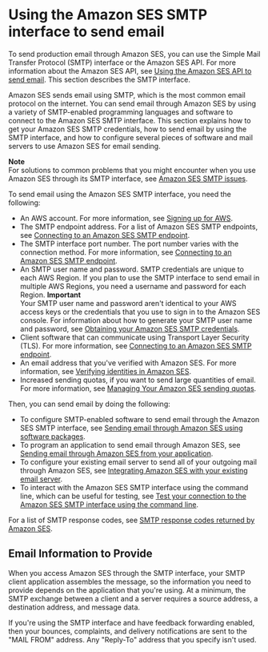 # Using the Amazon SES SMTP interface to send email<a name="send-email-smtp"></a>

To send production email through Amazon SES, you can use the Simple Mail Transfer Protocol \(SMTP\) interface or the Amazon SES API\. For more information about the Amazon SES API, see [Using the Amazon SES API to send email](send-email-api.md)\. This section describes the SMTP interface\.

Amazon SES sends email using SMTP, which is the most common email protocol on the internet\. You can send email through Amazon SES by using a variety of SMTP\-enabled programming languages and software to connect to the Amazon SES SMTP interface\. This section explains how to get your Amazon SES SMTP credentials, how to send email by using the SMTP interface, and how to configure several pieces of software and mail servers to use Amazon SES for email sending\.

**Note**  
For solutions to common problems that you might encounter when you use Amazon SES through its SMTP interface, see [Amazon SES SMTP issues](troubleshoot-smtp.md)\. 

To send email using the Amazon SES SMTP interface, you need the following:
+ An AWS account\. For more information, see [Signing up for AWS](sign-up-for-aws.md)\.
+ The SMTP endpoint address\. For a list of Amazon SES SMTP endpoints, see [Connecting to an Amazon SES SMTP endpoint](smtp-connect.md)\.
+ The SMTP interface port number\. The port number varies with the connection method\. For more information, see [Connecting to an Amazon SES SMTP endpoint](smtp-connect.md)\.
+ An SMTP user name and password\. SMTP credentials are unique to each AWS Region\. If you plan to use the SMTP interface to send email in multiple AWS Regions, you need a username and password for each Region\.
**Important**  
Your SMTP user name and password aren't identical to your AWS access keys or the credentials that you use to sign in to the Amazon SES console\. For information about how to generate your SMTP user name and password, see [Obtaining your Amazon SES SMTP credentials](smtp-credentials.md)\.
+ Client software that can communicate using Transport Layer Security \(TLS\)\. For more information, see [Connecting to an Amazon SES SMTP endpoint](smtp-connect.md)\.
+ An email address that you've verified with Amazon SES\. For more information, see [Verifying identities in Amazon SES](verify-addresses-and-domains.md)\.
+ Increased sending quotas, if you want to send large quantities of email\. For more information, see [Managing Your Amazon SES sending quotas](manage-sending-quotas.md)\.

Then, you can send email by doing the following:
+ To configure SMTP\-enabled software to send email through the Amazon SES SMTP interface, see [Sending email through Amazon SES using software packages](send-email-smtp-software-package.md)\.
+ To program an application to send email through Amazon SES, see [Sending email through Amazon SES from your application](send-email-smtp-app.md)\.
+ To configure your existing email server to send all of your outgoing mail through Amazon SES, see [Integrating Amazon SES with your existing email server](send-email-smtp-existing-server.md)\.
+ To interact with the Amazon SES SMTP interface using the command line, which can be useful for testing, see [Test your connection to the Amazon SES SMTP interface using the command line](send-email-smtp-client-command-line.md)\.

For a list of SMTP response codes, see [SMTP response codes returned by Amazon SES](troubleshoot-smtp.md#troubleshoot-smtp-response-codes)\.

## Email Information to Provide<a name="smtp-parameters"></a>

When you access Amazon SES through the SMTP interface, your SMTP client application assembles the message, so the information you need to provide depends on the application that you're using\. At a minimum, the SMTP exchange between a client and a server requires a source address, a destination address, and message data\.

If you're using the SMTP interface and have feedback forwarding enabled, then your bounces, complaints, and delivery notifications are sent to the "MAIL FROM" address\. Any "Reply\-To" address that you specify isn't used\.